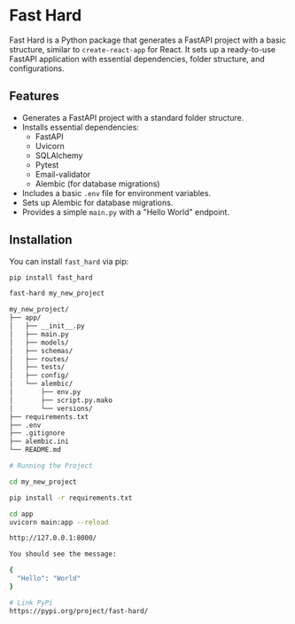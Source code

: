 # Fast Hard

Fast Hard is a Python package that generates a FastAPI project with a basic structure, similar to `create-react-app` for React. It sets up a ready-to-use FastAPI application with essential dependencies, folder structure, and configurations.

## Features

- Generates a FastAPI project with a standard folder structure.
- Installs essential dependencies:
  - FastAPI
  - Uvicorn
  - SQLAlchemy
  - Pytest
  - Email-validator
  - Alembic (for database migrations)
- Includes a basic `.env` file for environment variables.
- Sets up Alembic for database migrations.
- Provides a simple `main.py` with a "Hello World" endpoint.

## Installation

You can install `fast_hard` via pip:

```bash
pip install fast_hard

fast-hard my_new_project

my_new_project/
├── app/
│   ├── __init__.py
│   ├── main.py
│   ├── models/
│   ├── schemas/
│   ├── routes/
│   ├── tests/
│   ├── config/
│   └── alembic/
│       ├── env.py
│       ├── script.py.mako
│       └── versions/
├── requirements.txt
├── .env
├── .gitignore
├── alembic.ini
└── README.md

# Running the Project

cd my_new_project

pip install -r requirements.txt

cd app
uvicorn main:app --reload

http://127.0.0.1:8000/

You should see the message:

{
  "Hello": "World"
}

# Link PyPi
https://pypi.org/project/fast-hard/
